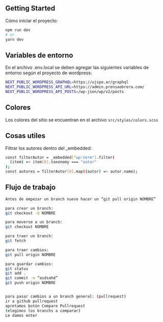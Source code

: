 ## Getting Started

Cómo iniciar el proyecto:

```bash
npm run dev
# or
yarn dev
```

## Variables de entorno

En el archivo .env.local se deben agregar las siguientes variables de entorno según el proyecto de wordpress:

```bash
NEXT_PUBLIC_WORDPRESS_GRAPHQL=https://ujspo.ar/graphql
NEXT_PUBLIC_WORDPRESS_API_URL=https://admin.prensaobrera.com/
NEXT_PUBLIC_WORDPRESS_API_POSTS=/wp-json/wp/v2/posts
```

## Colores

Los colores del sitio se encuentran en el archivo `src/styles/colors.scss`

## Cosas utiles

Filtrar los autores dentro del \_embedded:

```bash
const filterAutor = _embedded["wp:term"].filter(
  (item) => item[0].taxonomy === "autor"
);
const autores = filterAutor[0].map((autor) => autor.name);
```

## Flujo de trabajo

```bash
Antes de empezar un branch nuevo hacer un “git pull origin NOMBRE”

para crear un branch:
git checkout -b NOMBRE

para moverse a un branch:
git checkout NOMBRE

para traer un branch:
git fetch

para traer cambios:
git pull origin NOMBRE

para guardar cambios:
git status
git add .
git commit -m “asdsahd”
git push origin NOMBRE


para pasar cambios a un branch general: (pullrequest)
ir a github pullrequest
apretamos botón Compare Pullrequest
(elegimos los branchs a comparar)
Le damos enter
```
